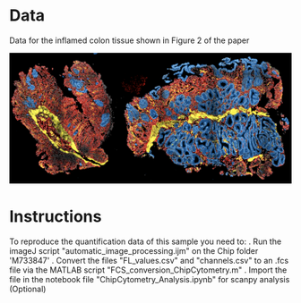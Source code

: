 # Data
Data for the inflamed colon tissue shown in Figure 2 of the paper

![Image of Biopsy](https://github.com/SebastianJarosch/ChipCytometry-Image-Processing/blob/master/img/Biopsy_1.png)

# Instructions
To reproduce the quantification data of this sample you need to:
. Run the imageJ script "automatic_image_processing.ijm" on the Chip folder 'M733847'
. Convert the files "FL_values.csv" and "channels.csv" to an .fcs file via the MATLAB script "FCS_conversion_ChipCytometry.m"
. Import the file in the notebook file "ChipCytometry_Analysis.ipynb" for scanpy analysis (Optional) 
